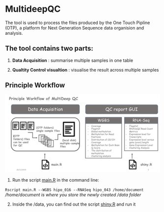 # MultideepQC


The tool is used to process the files produced by the One Touch Pipline (OTP), a platform for Next Generation Sequence data organision and analysis. 

## The tool contains two parts: 

1. **Data Acquisition** :
summarise multiple samples in one table 

2. **Qualtity Control visualtion** :
visualise the result across multiple samples 

## Principle Workflow
![GitHub Logo](workflow.png)

1. Run the script [main.R](https://github.com/leungman426/MultideepQC/tree/master/main.R) in the command line: 

`Rscript main.R --WGBS hipo_016 --RNASeq hipo_043 /home/document` */home/document is where you store the newly created /data folder*
  
     
2. Inside the /data, you can find out the script [shiny.R](https://github.com/leungman426/MultideepQC/tree/master/shinyprocess/shiny.R) and run it

